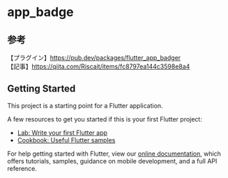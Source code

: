 # app_badge

## 参考
【プラグイン】https://pub.dev/packages/flutter_app_badger<br>
【記事】https://qiita.com/Riscait/items/fc8797ea144c3598e8a4<br>

## Getting Started

This project is a starting point for a Flutter application.

A few resources to get you started if this is your first Flutter project:

- [Lab: Write your first Flutter app](https://flutter.dev/docs/get-started/codelab)
- [Cookbook: Useful Flutter samples](https://flutter.dev/docs/cookbook)

For help getting started with Flutter, view our
[online documentation](https://flutter.dev/docs), which offers tutorials,
samples, guidance on mobile development, and a full API reference.
